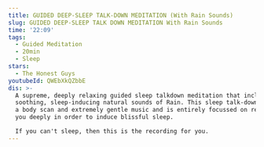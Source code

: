 ```yaml
---
title: GUIDED DEEP-SLEEP TALK-DOWN MEDITATION (With Rain Sounds)
slug: GUIDED DEEP-SLEEP TALK DOWN MEDITATION With Rain Sounds
time: '22:09'
tags:
  - Guided Meditation
  - 20min
  - Sleep
stars:
  - The Honest Guys
youtubeId: QWEbXkQZbbE
dis: >-
  A supreme, deeply relaxing guided sleep talkdown meditation that includes the
  soothing, sleep-inducing natural sounds of Rain. This sleep talk-down features
  a body scan and extremely gentle music and is entirely focussed on relaxing
  you deeply in order to induce blissful sleep.

  If you can't sleep, then this is the recording for you.
---
```


